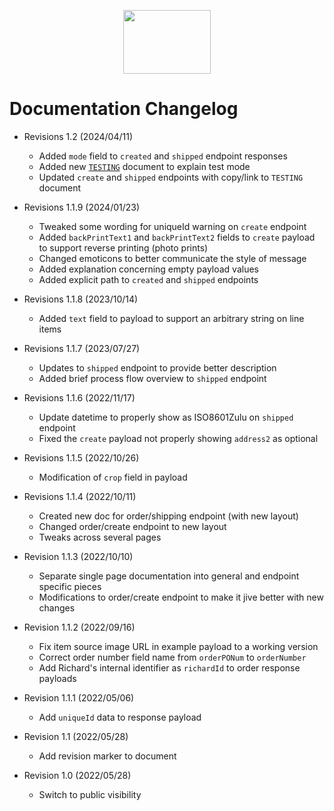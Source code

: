 <p align="center">
  <img width="140" height="102" src="https://gfs-na.richardphotolab.com/img/logo/rpl-logo.png">
</p>

# Documentation Changelog
+ Revisions 1.2 (2024/04/11)
	- Added `mode` field to `created` and `shipped` endpoint responses
	- Added new [`TESTING`](TESTING.md) document to explain test mode
	- Updated `create` and `shipped` endpoints with copy/link to `TESTING` document
+ Revisions 1.1.9 (2024/01/23)
	- Tweaked some wording for uniqueId warning on `create` endpoint
	- Added `backPrintText1` and `backPrintText2` fields to `create` payload to support reverse printing (photo prints)
	- Changed emoticons to better communicate the style of message
	- Added explanation concerning empty payload values
	- Added explicit path to `created` and `shipped` endpoints
+ Revisions 1.1.8 (2023/10/14)
	- Added `text` field to payload to support an arbitrary string on line items
+ Revisions 1.1.7 (2023/07/27)
	- Updates to `shipped` endpoint to provide better description
	- Added brief process flow overview to `shipped` endpoint

+ Revisions 1.1.6 (2022/11/17)
	- Update datetime to properly show as ISO8601Zulu on `shipped` endpoint
	- Fixed the `create` payload not properly showing `address2` as optional

+ Revisions 1.1.5 (2022/10/26)
	- Modification of `crop` field in payload

+ Revisions 1.1.4 (2022/10/11)
	- Created new doc for order/shipping endpoint (with new layout)
	- Changed order/create endpoint to new layout
	- Tweaks across several pages

+ Revision 1.1.3 (2022/10/10)
	- Separate single page documentation into general and endpoint specific pieces
	- Modifications to order/create endpoint to make it jive better with new changes

+ Revision 1.1.2 (2022/09/16)
	- Fix item source image URL in example payload to a working version
	- Correct order number field name from `orderPONum` to `orderNumber`
	- Add Richard's internal identifier as `richardId` to order response payloads

+ Revision 1.1.1 (2022/05/06)
	- Add `uniqueId` data to response payload

+ Revision 1.1 (2022/05/28)
	- Add revision marker to document

+ Revision 1.0 (2022/05/28)
	- Switch to public visibility
